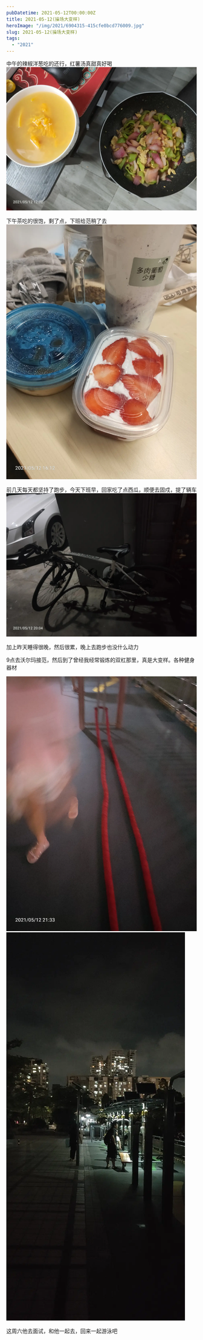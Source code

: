 ```yaml
---
pubDatetime: 2021-05-12T00:00:00Z
title: 2021-05-12(操场大变样)
heroImage: "/img/2021/6904315-415cfe0bcd776009.jpg"
slug: 2021-05-12(操场大变样)
tags:
  - "2021"
---
```


中午的辣椒洋葱吃的还行，红薯汤真甜真好喝
![](../../../../public/img/2021/6904315-415cfe0bcd776009.jpg)

下午茶吃的很饱，剩了点，下班给范稍了去
![](../../../../public/img/2021/6904315-7a09b7c495b19924.jpg)

前几天每天都坚持了跑步，今天下班早，回家吃了点西瓜，顺便去固戍，提了辆车
![](../../../../public/img/2021/6904315-6db78d55a011c2a8.jpg)

加上昨天睡得很晚，然后很累，晚上去跑步也没什么动力

9点去沃尔玛接范，然后到了曾经我经常锻炼的双杠那里，真是大变样。各种健身器材

![](../../../../public/img/2021/6904315-f6275d98df186a3e.jpg)
![](../../../../public/img/2021/6904315-5e603377aa013bf7.jpg)

这周六他去面试，和他一起去，回来一起游泳吧
